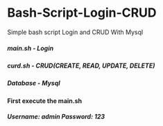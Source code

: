 # Bash-Script-Login-CRUD
Simple  bash script Login and CRUD With Mysql
##### main.sh - Login
##### curd.sh - CRUD(CREATE, READ, UPDATE, DELETE)
##### Database - Mysql
#### First execute the main.sh
##### Username: admin Password: 123
